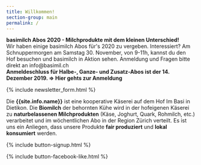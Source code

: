 ```yaml
---
title: Willkommen!
section-group: main
permalink: /
---
```


<div class="alert alert-success" role="alert" data-href="https://basimil.ch/genossenschaft/#abo-bestellen/">
  <div style="font-weight:bold;"> 
 basimilch Abos 2020 - Milchprodukte mit dem kleinen Unterschied! 
  </div>
Wir haben einige basimilch Abos für's 2020 zu vergeben. Interessiert? Am Schnuppermorgen am Samstag 30. November, von 9-11h, kannst du den Hof besuchen und basimilch in Aktion sehen. Anmeldung und Fragen bitte direkt an info@basimil.ch
   <div style="font-weight:bold;">
  Anmeldeschluss für Halbe-, Ganze- und Zusatz-Abos ist der 14. Dezember 2019. => Hier gehts zur Anmeldung
    </div>
 </div>
   
{% include newsletter_form.html %}


Die **{{site.info.name}}** ist eine kooperative Käserei auf dem
Hof Im Basi in Dietikon. Die **Biomilch** der behornten Kühe wird in der
hofeigenen Käserei zu **naturbelassenen Milchprodukten** (Käse, Joghurt, Quark,
Rohmilch, etc.) verarbeitet und im wöchentlichen Abo in der Region
Zürich verteilt. Es ist uns ein Anliegen, dass unsere Produkte **fair produziert**
und **lokal konsumiert** werden.

{% include button-signup.html %}   

{% include button-facebook-like.html %}


